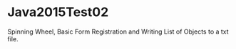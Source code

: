 # Java2015Test02
Spinning Wheel, Basic Form Registration and Writing List of Objects to a txt file.
